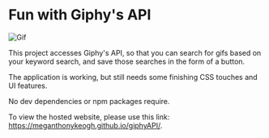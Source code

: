 # Fun with Giphy's API
![Gif](/iassets/gif.gif)

This project accesses Giphy's API, so that you can search for gifs based on your keyword search, 
and save those searches in the form of a button.

The application is working, but still needs some finishing CSS touches and UI features.

No dev dependencies or npm packages require.

To view the hosted website, please use this link: https://meganthonykeogh.github.io/giphyAPI/.
